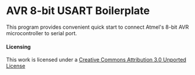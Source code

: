 # AVR 8-bit USART Boilerplate

This program provides convenient quick start to connect Atmel's 8-bit AVR microcontroller
to serial port.

#### Licensing
This work is licensed under a [Creative Commons Attribution 3.0 Unported License](http://creativecommons.org/licenses/by/3.0/)
